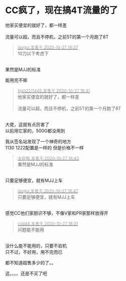 # CC疯了，现在搞4T流量的了


他家买便宜的就好了，都一样差<br />
<br />
流量可以超，而且不停机，之前5T的第一个月跑了8T<br />


<div class="quote"><blockquote><font size="2"><a href="https://www.hostloc.com/forum.php?mod=redirect&amp;goto=findpost&amp;pid=9360465&amp;ptid=759087" target="_blank"><font color="#999999">laogui 发表于 2020-10-27 18:37</font></a></font><br />
10刀以下考虑下</blockquote></div><br />
果然是MJJ的标准 <img src="static/image/smiley/default/lol.gif" smilieid="12" border="0" alt="" />

能用完不嘛

<div class="quote"><blockquote><font size="2"><a href="https://www.hostloc.com/forum.php?mod=redirect&amp;goto=findpost&amp;pid=9360488&amp;ptid=759087" target="_blank"><font color="#999999">hjvn2211445 发表于 2020-10-27 18:41</font></a></font><br />
他家买便宜的就好了，都一样差<br />
<br />
流量可以超，而且不停机，之前5T的第一个月跑了8T</blockquote></div><br />
大佬，这就有点厉害了<br />
以前用它家的，500G都没用到

我从签名站发现了一个神奇的地方 <br />
1130 1222配置是一样的 但是价格不一样

<div class="quote"><blockquote><font size="2"><a href="https://www.hostloc.com/forum.php?mod=redirect&amp;goto=findpost&amp;pid=9360494&amp;ptid=759087" target="_blank"><font color="#999999">大屁股 发表于 2020-10-27 18:43</font></a></font><br />
果然是MJJ的标准</blockquote></div><br />
只要足够便宜，就有MJJ上车

<div class="quote"><blockquote><font size="2"><a href="https://www.hostloc.com/forum.php?mod=redirect&amp;goto=findpost&amp;pid=9360510&amp;ptid=759087" target="_blank"><font color="#999999">laogui 发表于 2020-10-27 18:47</font></a></font><br />
只要足够便宜，就有MJJ上车</blockquote></div><br />
感觉CC他们家胆识不够，不像V家和PR家那样放得开

<div class="quote"><blockquote><font size="2"><a href="https://www.hostloc.com/forum.php?mod=redirect&amp;goto=findpost&amp;pid=9360442&amp;ptid=759087" target="_blank"><font color="#999999">cxd44 发表于 2020-10-27 18:31</font></a></font><br />
问题能不能用</blockquote></div><br />
没什么能不能用的，只要不宕机<br />
只不过，不好用，用不完而已<img src="static/image/smiley/default/titter.gif" smilieid="9" border="0" alt="" />

都不知道超售多少的了。。<img id="aimg_js5Ct" onclick="zoom(this, this.src, 0, 0, 0)" class="zoom" src="https://cdn.jsdelivr.net/gh/hishis/forum-master/public/images/patch.gif" onmouseover="img_onmouseoverfunc(this)" onload="thumbImg(this)" border="0" alt="" />

这。。。。还是不买了吧&nbsp; &nbsp;
